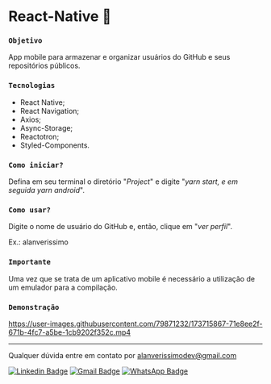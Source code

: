 # React-Native 📳

### `Objetivo`

App mobile para armazenar e organizar usuários do GitHub e seus repositórios públicos.

### `Tecnologias`

- React Native;
- React Navigation;
- Axios;
- Async-Storage;
- Reactotron;
- Styled-Components.

### `Como iniciar?`

Defina em seu terminal o diretório "*Project*" e digite "*yarn start, e em seguida yarn android*".

### `Como usar?`

Digite o nome de usuário do GitHub e, então, clique em "*ver perfil*".

Ex.: alanverissimo

### `Importante`

Uma vez que se trata de um aplicativo mobile é necessário a utilização de um emulador para a compilação.

### `Demonstração`


https://user-images.githubusercontent.com/79871232/173715867-71e8ee2f-671b-4fc7-a5be-1cb9202f352c.mp4


------------------------------------------------------------------

Qualquer dúvida entre em contato por <a href="mailto:alanverissimodev@gmail.com?">alanverissimodev@gmail.com</a>

[![Linkedin Badge](https://img.shields.io/badge/-LinkedIn-blue?style=flat-square&logo=Linkedin&logoColor=white&link=https://www.linkedin.com/in/alanverissimo/)](https://www.linkedin.com/in/alanverissimo/)
[![Gmail Badge](https://img.shields.io/badge/-Gmail-c14438?style=flat-square&logo=Gmail&logoColor=white&link=mailto:alanverissimodev@gmail.com)](mailto:alanverissimodev@gmail.com)
[![WhatsApp Badge](https://img.shields.io/badge/WhatsApp-0DA204?style=flat-square&logo=whatsapp&logoColor=white)](https://wa.me/5521982609925)

